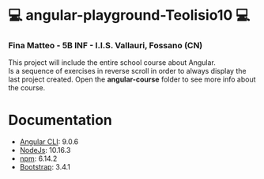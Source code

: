 # :computer: angular-playground-Teolisio10 :computer:

### Fina Matteo - 5B INF - I.I.S. Vallauri, Fossano (CN)

This project will include the entire school course about Angular.<br>
Is a sequence of exercises in reverse scroll in order to always display the last project created.
Open the **angular-course** folder to see more info about the course.

# Documentation

- [Angular CLI](https://angular.io): 9.0.6
- [NodeJs](https://nodejs.org): 10.16.3
- [npm](https://www.npmjs.com/): 6.14.2
- [Bootstrap](https://getbootstrap.com/): 3.4.1